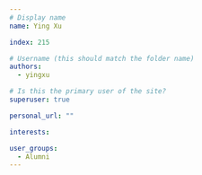 ```yaml
---
# Display name
name: Ying Xu

index: 215

# Username (this should match the folder name)
authors:
  - yingxu

# Is this the primary user of the site?
superuser: true

personal_url: ""

interests:

user_groups:
  - Alumni
---
```

